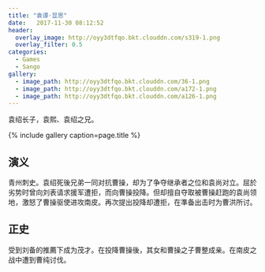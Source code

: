 ```yaml
---
title: "袁谭·显思"
date:   2017-11-30 08:12:52
header:
  overlay_image: http://oyy3dtfqo.bkt.clouddn.com/s319-1.png
  overlay_filter: 0.5
categories:
  - Games
  - Sango
gallery:
  - image_path: http://oyy3dtfqo.bkt.clouddn.com/36-1.png
  - image_path: http://oyy3dtfqo.bkt.clouddn.com/a172-1.png
  - image_path: http://oyy3dtfqo.bkt.clouddn.com/a126-1.png
---
```


袁绍长子，袁熙、袁绍之兄。

{% include gallery caption=page.title %}

## 演义

青州刺史。袁绍死後兄弟一同对抗曹操，却为了争夺继承者之位和袁尚对立。屈於劣势时曾向刘表请求援军遭拒，而向曹操投降。但却擅自夺取被曹操赶跑的袁尚领地，激怒了曹操驱使进攻南皮。再次提出投降却遭拒，在準备出击时为曹洪所讨。

## 正史

受到刘备的推薦下成为茂才。在投降曹操後，其女和曹操之子曹整成亲。在南皮之战中遭到曹纯讨伐。